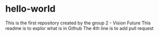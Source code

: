 # hello-world
This is the first repository created by the group 2 - Vision Future
This readme is to explor what is in Github
The 4th line is to add pull request
